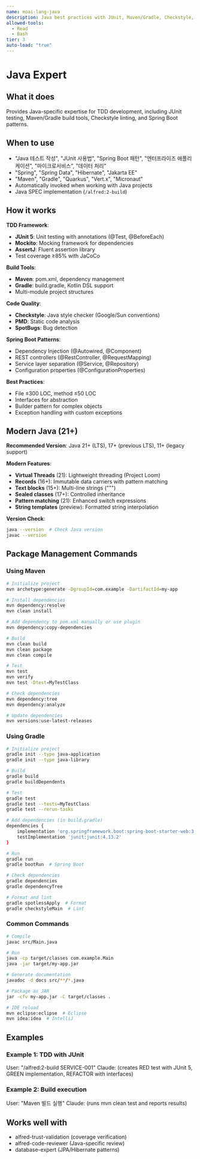 ```yaml
---
name: moai-lang-java
description: Java best practices with JUnit, Maven/Gradle, Checkstyle, and Spring Boot patterns
allowed-tools:
  - Read
  - Bash
tier: 3
auto-load: "true"
---
```


# Java Expert

## What it does

Provides Java-specific expertise for TDD development, including JUnit testing, Maven/Gradle build tools, Checkstyle linting, and Spring Boot patterns.

## When to use

- "Java 테스트 작성", "JUnit 사용법", "Spring Boot 패턴", "엔터프라이즈 애플리케이션", "마이크로서비스", "데이터 처리"
- "Spring", "Spring Data", "Hibernate", "Jakarta EE"
- "Maven", "Gradle", "Quarkus", "Vert.x", "Micronaut"
- Automatically invoked when working with Java projects
- Java SPEC implementation (`/alfred:2-build`)

## How it works

**TDD Framework**:
- **JUnit 5**: Unit testing with annotations (@Test, @BeforeEach)
- **Mockito**: Mocking framework for dependencies
- **AssertJ**: Fluent assertion library
- Test coverage ≥85% with JaCoCo

**Build Tools**:
- **Maven**: pom.xml, dependency management
- **Gradle**: build.gradle, Kotlin DSL support
- Multi-module project structures

**Code Quality**:
- **Checkstyle**: Java style checker (Google/Sun conventions)
- **PMD**: Static code analysis
- **SpotBugs**: Bug detection

**Spring Boot Patterns**:
- Dependency Injection (@Autowired, @Component)
- REST controllers (@RestController, @RequestMapping)
- Service layer separation (@Service, @Repository)
- Configuration properties (@ConfigurationProperties)

**Best Practices**:
- File ≤300 LOC, method ≤50 LOC
- Interfaces for abstraction
- Builder pattern for complex objects
- Exception handling with custom exceptions

## Modern Java (21+)

**Recommended Version**: Java 21+ (LTS), 17+ (previous LTS), 11+ (legacy support)

**Modern Features**:
- **Virtual Threads** (21): Lightweight threading (Project Loom)
- **Records** (16+): Immutable data carriers with pattern matching
- **Text blocks** (15+): Multi-line strings (""")
- **Sealed classes** (17+): Controlled inheritance
- **Pattern matching** (21): Enhanced switch expressions
- **String templates** (preview): Formatted string interpolation

**Version Check**:
```bash
java --version  # Check Java version
javac --version
```

## Package Management Commands

### Using Maven
```bash
# Initialize project
mvn archetype:generate -DgroupId=com.example -DartifactId=my-app

# Install dependencies
mvn dependency:resolve
mvn clean install

# Add dependency to pom.xml manually or use plugin
mvn dependency:copy-dependencies

# Build
mvn clean build
mvn clean package
mvn clean compile

# Test
mvn test
mvn verify
mvn test -Dtest=MyTestClass

# Check dependencies
mvn dependency:tree
mvn dependency:analyze

# Update dependencies
mvn versions:use-latest-releases
```

### Using Gradle
```bash
# Initialize project
gradle init --type java-application
gradle init --type java-library

# Build
gradle build
gradle buildDependents

# Test
gradle test
gradle test --tests=MyTestClass
gradle test --rerun-tasks

# Add dependencies (in build.gradle)
dependencies {
    implementation 'org.springframework.boot:spring-boot-starter-web:3.0.0'
    testImplementation 'junit:junit:4.13.2'
}

# Run
gradle run
gradle bootRun  # Spring Boot

# Check dependencies
gradle dependencies
gradle dependencyTree

# Format and lint
gradle spotlessApply  # Format
gradle checkstyleMain  # Lint
```

### Common Commands
```bash
# Compile
javac src/Main.java

# Run
java -cp target/classes com.example.Main
java -jar target/my-app.jar

# Generate documentation
javadoc -d docs src/**/*.java

# Package as JAR
jar -cfv my-app.jar -C target/classes .

# IDE reload
mvn eclipse:eclipse  # Eclipse
mvn idea:idea  # IntelliJ
```

## Examples

### Example 1: TDD with JUnit
User: "/alfred:2-build SERVICE-001"
Claude: (creates RED test with JUnit 5, GREEN implementation, REFACTOR with interfaces)

### Example 2: Build execution
User: "Maven 빌드 실행"
Claude: (runs mvn clean test and reports results)

## Works well with

- alfred-trust-validation (coverage verification)
- alfred-code-reviewer (Java-specific review)
- database-expert (JPA/Hibernate patterns)
